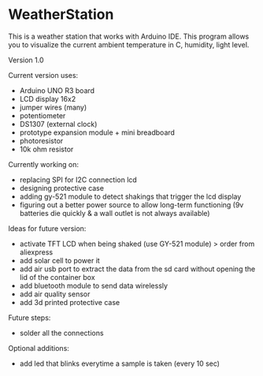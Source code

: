 # WeatherStation
This is a weather station that works with Arduino IDE.
This program allows you to visualize the current ambient temperature in C, humidity, light level.  

Version 1.0

Current version uses:
- Arduino UNO R3 board
- LCD display 16x2
- jumper wires (many)
- potentiometer 
- DS1307 (external clock)
- prototype expansion module + mini breadboard
- photoresistor
- 10k ohm resistor

Currently working on:
- replacing SPI for I2C connection lcd
- designing protective case
- adding gy-521 module to detect shakings that trigger the lcd display
- figuring out a better power source to allow long-term functioning (9v batteries die quickly & a wall outlet is not always available)


Ideas for future version:
- activate TFT LCD when being shaked (use GY-521 module) > order from aliexpress
- add solar cell to power it
- add air usb port to extract the data from the sd card without opening the lid of the container box
- add bluetooth module to send data wirelessly
- add air quality sensor
- add 3d printed protective case

Future steps:
- solder all the connections 

Optional additions: 
- add led that blinks everytime a sample is taken (every 10 sec)

